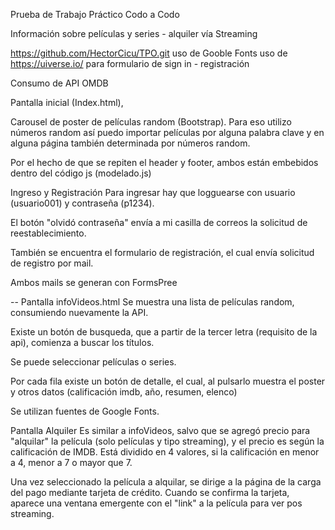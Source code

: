 Prueba de Trabajo Práctico Codo a Codo

Información sobre películas y series - alquiler vía Streaming

https://github.com/HectorCicu/TPO.git
uso de Gooble Fonts
uso de https://uiverse.io/ para formulario de sign in  - registración

Consumo de API OMDB

Pantalla inicial (Index.html),

Carousel de poster de películas random (Bootstrap). Para eso utilizo números random así puedo importar películas por alguna palabra clave y en alguna página también determinada por números random.

Por el hecho de que se repiten el header y footer, ambos están embebidos dentro del código js (modelado.js)


Ingreso y Registración 
Para ingresar hay que logguearse con usuario (usuario001) y contraseña (p1234).

El botón "olvidó contraseña" envía a mi casilla de correos la solicitud de reestablecimiento.

También se encuentra el formulario de registración, el cual envía solicitud de registro por mail.

Ambos mails se generan con FormsPree


-- Pantalla infoVideos.html
Se muestra una lista de películas random, consumiendo nuevamente la API.

Existe un botón de busqueda, que a partir de la tercer letra (requisito de la api), comienza a buscar los títulos.

Se puede seleccionar películas o series.

Por cada fila existe un botón de detalle, el cual, al pulsarlo muestra el poster y otros datos (calificación imdb, año, resumen, elenco)

Se utilizan fuentes de Google Fonts.

Pantalla Alquiler
Es similar a infoVideos, salvo que se agregó precio para "alquilar" la película (solo películas y tipo streaming), y el precio es según la calificación de IMDB. Está dividido en 4 valores, si la calificación en menor a 4, menor a 7 o mayor que 7.

Una vez seleccionado la película a alquilar, se dirige a la página de la carga del pago mediante tarjeta de crédito. Cuando se confirma la tarjeta, aparece una ventana emergente con el "link" a la película para ver pos streaming.

